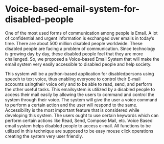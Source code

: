 # Voice-based-email-system-for-disabled-people

One of the most used forms of communication among people is Email. A lot of confidential and
urgent information is exchanged over emails in today’s time. There are about 500 million
disabled people worldwide. These disabled people are facing a problem of communication. Since
technology is growing day by day, these disabled people feel that they are more challenged. So, 
we proposed a Voice-based Email System that will make the email system very easily accessible
to disabled people and help society. 

This system will be a python-based application for disabledpersons using speech to text voice, 
thus enabling everyone to control their E-mail accounts usingtheir voice only and to be able to 
read, send, and perform the other useful tasks. This emailsystem is utilized by a disabled people 
to access their mail easily by allowing the users to command and control the system through their 
voice. The system will give the user a voice command to perform a certain action and the user will 
respond to the same. Accessibility is the most important feature that is considered while developing 
this system. The users ought to use certain keywords which can perform certain actions like Read, 
Send, Compose Mail, etc. Voice Based email system helps disabled people to access e-mail. All functions 
to be utilized in this technique are supposed to be easy mouse click operations creating the system very
user friendly.
